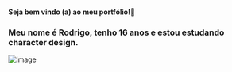 #### Seja bem vindo (a) ao meu portfólio!👋

### Meu nome é Rodrigo, tenho 16 anos e estou estudando character design.

![image](https://github.com/Tylapias/Tylapias/assets/164562915/34e7fb31-76ea-4270-baa4-31e94378d5a7)


<!--
**Tylapias/Tylapias** is a ✨ _special_ ✨ repository because its `README.md` (this file) appears on your GitHub profile.

Here are some ideas to get you started:

- 🔭 I’m currently working on ...
- 🌱 I’m currently learning ...
- 👯 I’m looking to collaborate on ...
- 🤔 I’m looking for help with ...
- 💬 Ask me about ...
- 📫 How to reach me: ...
- 😄 Pronouns: ...
- ⚡ Fun fact: ...
-->
